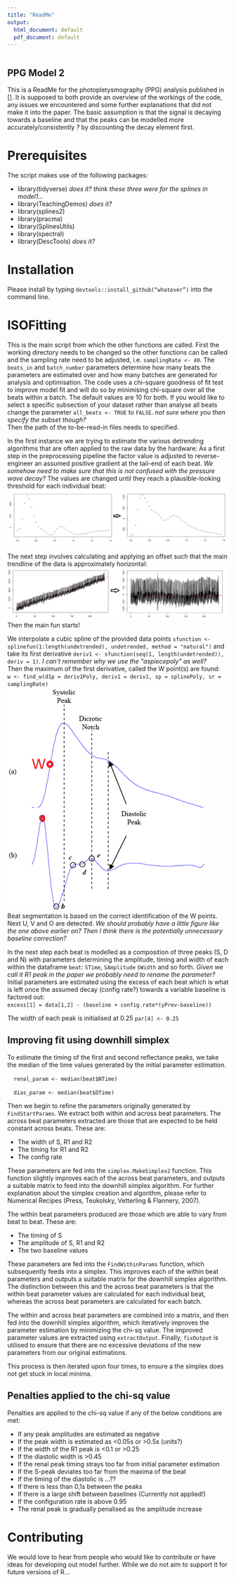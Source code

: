 ```yaml
---
title: "ReadMe"
output:
  html_document: default
  pdf_document: default
---
```


```{r setup, include=FALSE}
```

## PPG Model 2

This is a ReadMe for the photopletysmography (PPG) analysis published in []. It is supposed to both provide an overview of the workings of the code, any issues we encountered and some further explanations that did not make it into the paper. The basic assumption is that the signal is decaying towards a baseline and that the peaks can be modelled more accurately/consistently *?* by discounting the decay element first. 

# Prerequisites
The script makes use of the following packages:  
- library(tidyverse) *does it? think these three were for the splines in model1...*                               
- library(TeachingDemos) *does it?*  
- library(splines2)  
- library(pracma)  
- library(SplinesUtils)    
- library(spectral)  
- library(DescTools) *does it?*  

# Installation
Please install by typing `devtools::install_github(“whatever”)` into the command line.

# ISOFitting
This is the main script from which the other functions are called. First the working directory needs to be changed so the other functions can be called and the sampling rate need to be adjusted, i.e. `samplingRate <- 40`. The `beats_in` and `batch_number` parameters determine how many beats the parameters are estimated over and how many batches are generated for analysis and optimisation. The code uses a chi-square goodness of fit test to improve model fit and will do so by minimising chi-square over all the beats within a batch. The default values are 10 for both.
If you would like to select a specific subsection of your dataset rather than analyse all beats change the parameter `all_beats <- TRUE` to `FALSE`. *not sure where you then specify the subset though?*  
Then the path of the to-be-read-in files needs to specified. 


In the first instance we are trying to estimate the various detrending algorithms that are often applied to the raw data by the hardware: As a first step in the preprocessing pipeline the factor value is adjusted to reverse-engineer an assumed positive gradient at the tail-end of each beat. *We somehow need to make sure that this is not confused with the pressure wave decay?* The values are changed until they reach a plausible-looking threshold for each individual beat: 
![](factorvalue.png)


The next step involves calculating and applying an offset such that the main trendline of the data is approximately horizontal:
![](offset1.png)
Then the main fun starts!

We interpolate a cubic spline of the provided data points 
`sfunction <- splinefun(1:length(undetrended), undetrended, method = "natural")`
and take its first derivative
`deriv1 <- sfunction(seq(1, length(undetrended)), deriv = 1)`. *I can't remember why we use the "aspiecepoly" as well?*  
Then the maximum of the first derivative, called the W point(s) are found:  
`w <- find_w(d1p = deriv1Poly, deriv1 = deriv1, sp = splinePoly, sr = samplingRate)`
![](Wpoint.png)  
Beat segmentation is based on the correct identification of the W points.  
Next U, V and O are detected. *We should probably have a little figure like the one above earlier on?*
*Then I think there is the potentially unnecessary baseline correction?*  

In the next step each beat is modelled as a composition of three peaks (S, D and N) with parameters determining the amplitude, timing and width of each within the dataframe `beat`: `STime`, `SAmplitude` `SWidth` and so forth. *Given we call it R1 peak in the paper we probably need to rename the parameter?* Initial parameters are estimated using the excess of each beat which is what is left once the assumed decay (config rate?) towards a variable baseline is factored out:     
`excess[1] = data[1,2] - (baseline + config.rate*(yPrev-baseline))`

The width of each peak is initialised at 0.25 `par[4] <- 0.25`  




## Improving fit using downhill simplex

To estimate the timing of the first and second reflectance peaks, we take the median of the time values generated by the initial parameter estimation.

`  renal_param <- median(beat$NTime)`

`  dias_param <- median(beat$DTime)`

Then we begin to refine the parameters originally generated by `FindStartParams`. We extract both within and across beat parameters. 
The across beat parameters extracted are those that are expected to be held constant across beats. These are:

- The width of S, R1 and R2
- The timing for R1 and R2
- The config rate

These parameters are fed into the `simplex.MakeSimplex2` function. This function slightly improves each of the across beat parameters, and outputs a suitable matrix to feed into the downhill simplex algorithm. For further explanation about the simplex creation and algorithm, please refer to Numerical Recipes (Press, Teukolsky, Vetterling & Flannery, 2007).

The within beat parameters produced are those which are able to vary from beat to beat. These are:

- The timing of S
- The amplitude of S, R1 and R2
- The two baseline values 

These parameters are fed into the `FindWithinParams` function, which subsequently feeds into a simplex. This improves each of the within beat parameters and outputs a suitable matrix for the downhill simplex algorithm. The distinction between this and the across beat parameters is that the within beat parameter values are calculated for each individual beat, whereas the across beat parameters are calculated for each batch.

The within and across beat parameters are combined into a matrix, and then fed into the downhill simplex algorithm, which iteratively improves the parameter estimation by minimizing the chi-sq value. The improved parameter values are extracted using `extractOutput`. Finally, `fixOutput` is utilised to ensure that there are no excessive deviations of the new parameters from our original estimations.

This process is then iterated upon four times, to ensure a the simplex does not get stuck in local minima. 










## Penalties applied to the chi-sq value
Penalties are applied to the chi-sq value if any of the below conditions are met: 

- If any peak amplitudes are estimated as negative 
- If the peak width is estimated as <0.05s or >0.5s (units?) 
- If the width of the R1 peak is <0.1 or >0.25
- If the diastolic width is >0.45
- If the renal peak timing strays too far from initial parameter estimation
- If the S-peak deviates too far from the maxima of the beat
- If the timing of the diastolic is …??
- If there is less than 0,1s between the peaks
- If there is a large shift between baselines (Currently not applied!)
- If the configuration rate is above 0.95
- The renal peak is gradually penalised as the amplitude increase



# Contributing 
We would love to hear from people who would like to contribute or have ideas for developing out model further. While we do not aim to support it for future versions of R...
